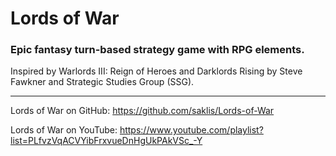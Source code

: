 <h1>Lords of War</h1>
<h3>Epic fantasy turn-based strategy game with RPG elements.</h3>

Inspired by Warlords III: Reign of Heroes and Darklords Rising by Steve Fawkner and Strategic Studies Group (SSG).

<hr/>

Lords of War on GitHub: https://github.com/saklis/Lords-of-War

Lords of War on YouTube: https://www.youtube.com/playlist?list=PLfvzVqACVYibFrxvueDnHgUkPAkVSc_-Y
